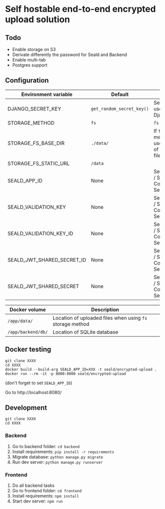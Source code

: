 # Self hostable end-to-end encrypted upload solution

## Todo

- Enable storage on S3
- Derivate differently the password for Seald and Backend
- Enable multi-tab
- Postgres support

## Configuration

| Environment variable          | Default                   | Value
|-------------------------------|---------------------------|---
| DJANGO_SECRET_KEY             | `get_random_secret_key()` | Secret key use by Django
| STORAGE_METHOD                | `fs`                      | `fs`
| STORAGE_FS_BASE_DIR           | `./data/`                 | If `fs` storage method is used, location of uploaded files
| STORAGE_FS_STATIC_URL         | `/data`
| SEALD_APP_ID                  | None                      | Seald API Key / Secret / Configuration. See article
| SEALD_VALIDATION_KEY          | None                      | Seald API Key / Secret / Configuration. See article
| SEALD_VALIDATION_KEY_ID       | None                      | Seald API Key / Secret / Configuration. See article
| SEALD_JWT_SHARED_SECRET_ID    | None                      | Seald API Key / Secret / Configuration. See article
| SEALD_JWT_SHARED_SECRET       | None                      | Seald API Key / Secret / Configuration. See article

| Docker volume       | Description
|---------------------|------------
| `/app/data/`        | Location of uploaded files when using `fs` storage method
| `/app/backend/db/`  | Location of SQLite database

## Docker testing

```
git clone XXXX
cd XXXX
docker build --build-arg SEALD_APP_ID=XXX -t seald/encrypted-upload .
docker run --rm -it -p 8000:8000 seald/encrypted-upload
```

(don't forget to set `SEALD_APP_ID`)

Go to http://localhost:8080/

## Development

```
git clone XXXX
cd XXXX
```

### Backend

1. Go to backend folder: `cd backend`
2. Install requirements: `pip install -r requirements`
3. Migrate database: `python manage.py migrate`
4. Run dev server: `python manage.py runserver`

### Frontend

1. Do all backend tasks
2. Go to frontend folder: `cd frontend`
3. Install requirements: `npm install`
4. Start dev server: `npm run `

